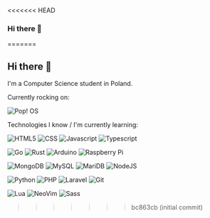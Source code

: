 <<<<<<< HEAD
### Hi there 👋

<!--
**Kartonowy/Kartonowy** is a ✨ _special_ ✨ repository because its `README.md` (this file) appears on your GitHub profile.

Here are some ideas to get you started:

- 🔭 I’m currently working on ...
- 🌱 I’m currently learning ...
- 👯 I’m looking to collaborate on ...
- 🤔 I’m looking for help with ...
- 💬 Ask me about ...
- 📫 How to reach me: ...
- 😄 Pronouns: ...
- ⚡ Fun fact: ...
-->
=======
## Hi there :wave:

I'm a Computer Science student in Poland.

Currently rocking on:

![Pop! OS](https://img.shields.io/badge/Pop!_OS-48B9C7?style=for-the-badge&logo=Pop!_OS&logoColor=white)

Technologies I know / I'm currently learning:

![HTML5](https://img.shields.io/badge/-HTML5-%23E44D27?style=flat-square&logo=html5&logoColor=ffffff)
![CSS](https://img.shields.io/badge/-CSS3-%231572B6?style=flat-square&logo=css3)
![Javascript](https://img.shields.io/badge/-JavaScript-%23F7DF1C?style=flat-square&logo=javascript&logoColor=000000&labelColor=%23F7DF1C&color=%23FFCE5A)
![Typescript](https://img.shields.io/badge/-TypeScript-007ACC?style=flat-square&logo=typescript&logoColor=white)

![Go](https://img.shields.io/badge/-Go-00ADD8?style=flat-square&logo=Go&logoColor=white)
![Rust](https://img.shields.io/badge/-Rust-000000?style=flat-square&logo=Rust&logoColor=white)
![Arduino](https://img.shields.io/badge/-Arduino-00878F?style=flat-square&logo=Arduino&logoColor=white)
![Raspberry Pi](https://img.shields.io/badge/-Raspberry%20Pi-A22846?style=flat-square&logo=Raspberry%20Pi&logoColor=white)

![MongoDB](https://img.shields.io/badge/-MongoDB-47A248?style=flat-square&logo=MongoDB&logoColor=white)
![MySQL](https://img.shields.io/badge/-MySQL-4479A1?style=flat-square&logo=MySQL&logoColor=white)
![MariDB](https://img.shields.io/badge/-MariaDB-003545?style=flat-square&logo=MariaDB&logoColor=white)
![NodeJS](https://img.shields.io/badge/-NodeJS-339933?style=flat-square&logo=Node.JS&logoColor=white)

![Python](https://img.shields.io/badge/-Python-3776AB?style=flat-square&logo=Python&logoColor=white)
![PHP](https://img.shields.io/badge/-PHP-777BB4?style=flat-square&logo=PHP&logoColor=white)
![Laravel](https://img.shields.io/badge/-Laravel-FF2D20?style=flat-square&logo=Laravel&logoColor=white)
![Git](https://img.shields.io/badge/-Git-%23F05032?style=flat-square&logo=git&logoColor=%23ffffff)

![Lua](https://img.shields.io/badge/-Lua-2C2D72?style=flat-square&logo=Lua&logoColor=white)
![NeoVim](https://img.shields.io/badge/-nvim-57A143?style=flat-square&logo=neovim&logoColor=white)
![Sass](https://img.shields.io/badge/-Sass-CC6699?style=flat-square&logo=sass&logoColor=white)
>>>>>>> bc863cb (initial commit)
